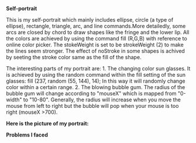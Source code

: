 **Self-portrait**

This is my self-portrait which mainly includes ellipse, circle (a type of ellipse), rectangle, triangle, arc, and line commands.More detailedly, some arcs are closed by chord to draw shapes like the fringe and the lower lip. All the colors are achieved by using the command fill (R,G,B) with reference to online color picker. The stokeWeight is set to be strokeWeight (2) to make the lines seem stronger.
The effect of noStroke in some shapes is achived by seeting the stroke color same as the fill of the shape.

The interesting parts of my portrait are: 1. The changing color sun glasses. It is achieved by using the random command within the fill setting of the sun glasses: fill (237, random (55, 144), 14); In this way it will randomly change color within a certain range.
2. The blowing bubble gum. The radius of the bubble gum will change according to "mouseX" which is mapped from "0-width" to "10-80". Generally, the radius will increase when you move the mouse from left to right but the bubble will pop when your mouse is too right (mouseX >700).

**Here is the picture of my portrait:**
![]()


**Problems I faced**
